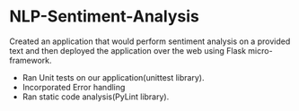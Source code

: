 # NLP-Sentiment-Analysis

Created an application that would perform sentiment analysis on a provided text and then deployed the application over the web using Flask micro-framework.

- Ran Unit tests on our application(unittest library).
- Incorporated Error handling
- Ran static code analysis(PyLint library).
